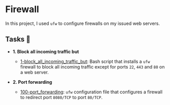 # Firewall

In this project, I used `ufw` to configure firewalls on my issued web servers.

## Tasks :page_with_curl:

- **1. Block all incoming traffic but**

  - [1-block_all_incoming_traffic_but](./1-block_all_incoming_traffic_but): Bash
    script that installs a `ufw` firewall to block all incoming traffic except for
    ports `22`, `443` and `80` on a web server.

- **2. Port forwarding**
  - [100-port_forwarding](./100-port_forwarding): `ufw` configuration file that
    configures a firewall to redirect port `8080/TCP` to port `80/TCP`.

